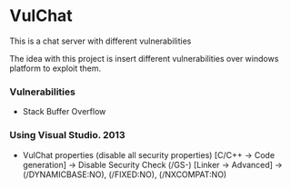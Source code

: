 # VulChat
This is a chat server with different vulnerabilities

The idea with this project is insert different vulnerabilities over windows platform to exploit them.

### Vulnerabilities
 * Stack Buffer Overflow

 
### Using Visual Studio. 2013
 * VulChat properties (disable all security properties)
  [C/C++ -> Code generation] -> Disable Security Check (/GS-)
  [Linker -> Advanced] -> (/DYNAMICBASE:NO), (/FIXED:NO), (/NXCOMPAT:NO) 